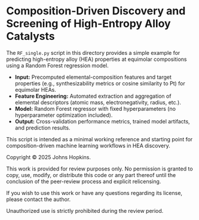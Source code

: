 # Composition-Driven Discovery and Screening of High-Entropy Alloy Catalysts

The `RF_single.py` script in this directory provides a simple example for predicting high-entropy alloy (HEA) properties at equimolar compositions using a Random Forest regression model.

- **Input:** Precomputed elemental-composition features and target properties (e.g., synthesizability metrics or cosine similarity to Pt) for equimolar HEAs.
- **Feature Engineering:** Automated extraction and aggregation of elemental descriptors (atomic mass, electronegativity, radius, etc.).
- **Model:** Random Forest regressor with fixed hyperparameters (no hyperparameter optimization included).
- **Output:** Cross-validation performance metrics, trained model artifacts, and prediction results.

This script is intended as a minimal working reference and starting point for composition-driven machine learning workflows in HEA discovery.

Copyright © 2025 Johns Hopkins.

This work is provided for review purposes only.
No permission is granted to copy, use, modify, or distribute this code or any part thereof until the conclusion of the peer-review process and explicit relicensing.

If you wish to use this work or have any questions regarding its license, please contact the author.

Unauthorized use is strictly prohibited during the review period.